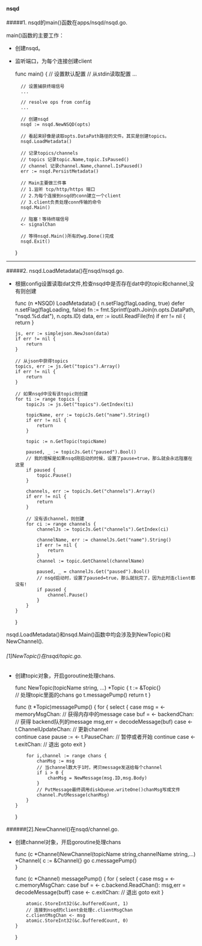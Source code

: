 #### nsqd
#####1. nsqd的main()函数在apps/nsqd/nsqd.go.

main()函数的主要工作：

* 创建nsqd。
* 监听端口，为每个连接创建client

	func main() {
		// 设置默认配置
		// 从stdin读取配置
		...

		// 设置捕获终端信号 
		...

		// resolve ops from config
		... 

		// 创建nsqd 
		nsqd := nsqd.NewNSQD(opts) 

		// 看起来好像是读取opts.DataPath路径的文件。其实是创建topics。
		nsqd.LoadMetadata() 

		// 记录topics/channels 
		// topics 记录topic.Name,topic.IsPaused()
		// channel 记录channel.Name,channel.IsPaused()
		err := nsqd.PersistMetadata()

		// Main主要做三件事 
		// 1.监听 tcp/http/https 端口 
		// 2.为每个连接到nsqd的conn建立一个client
		// 3.client负责处理conn传输的命令
		nsqd.Main()

		// 阻塞！等待终端信号 
		<- signalChan 

		// 等待nsqd.Main()所有的wg.Done()完成
		nsqd.Exit()
	}
-----------------------------------

#####2. nsqd.LoadMetadata()在nsqd/nsqd.go.
*	根据config设置读取dat文件,检查nsqd中是否存在dat中的topic和channel,没有则创建

	
    func (n *NSQD) LoadMetadata() {
		n.setFlag(flagLoading, true)
		defer n.setFlag(flagLoading, false)
		fn := fmt.Sprintf(path.Join(n.opts.DataPath, "nsqd.%d.dat"), n.opts.ID)
		data, err := ioutil.ReadFile(fn)
		if err != nil {
			return
		}

		js, err := simplejson.NewJson(data)
		if err != nil {
			return
		}
	
		// 从json中获得topics	
		topics, err := js.Get("topics").Array()
		if err != nil {
			return
		}

		// 如果nsqd中没有该topic则创建
		for ti := range topics {
			topicJs := js.Get("topics").GetIndex(ti)

			topicName, err := topicJs.Get("name").String()
			if err != nil {
				return
			}
		
			topic := n.GetTopic(topicName)

			paused, _ := topicJs.Get("paused").Bool()
			// 我的理解是如果nsqd刚启动的时候，设置了pause=true，那么就会永远阻塞在这里
			if paused {
				topic.Pause()
			}

			channels, err := topicJs.Get("channels").Array()
			if err != nil {
				return
			}

			// 没有该channel，则创建
			for ci := range channels {
				channelJs := topicJs.Get("channels").GetIndex(ci)

				channelName, err := channelJs.Get("name").String()
				if err != nil {
					return
				}
				channel := topic.GetChannel(channelName)

				paused, _ = channelJs.Get("paused").Bool() 
				// nsqd启动时，设置了paused=true，那么就玩完了，因为此时连client都没有!
				if paused {
					channel.Pause()
				}
			}
		}
    }

nsqd.LoadMetadata()和nsqd.Main()函数中均会涉及到NewTopic()和NewChannel().
######	[1]NewTopic()在nsqd/topic.go.
*	创建topic对象，开启goroutine处理chans.


    func NewTopic(topicName string, ...) *Topic {
		t := &Topic{}  
		// 处理topic里面的chans
		go t.messagePump() 
		return t
	}

    func (t *Topic)messagePump() {
		for {
			select {
				case msg = <- memoryMsgChan: // 获得内存中的message
				case buf = <- backendChan:  // 获得 backend队列的message 
					msg,err = decodeMessage(buf)
				case <- t.ChannelUpdateChan: // 更新channel  
					continue
				case pause := <- t.PauseChan: 	// 暂停或者开始
					continue 
				case <- t.exitChan: // 退出
					goto exit
			}

			for i,channel := range chans {
				chanMsg := msg 
				// 当channel数大于1时，拷贝message发送给每个channel
				if i > 0 {
					chanMsg = NewMessage(msg.ID,msg.Body)
				}
				// PutMessage最终调用diskQueue.writeOne()chanMsg写成文件
				channel.PutMessage(chanMsg)
			}
		}
    }

######[2].NewChannel()在nsqd/channel.go.
*	创建channel对象，开启goroutine处理chans


    func (c *Channel)NewChannel(topicName string,channelName string,...) *Channel{
		c := &Channel{}
		go c.messagePump()	
	}

    func (c *Channel) messagePump() {
		for {
			select {
				case msg = <- c.memoryMsgChan: 
				case buf = <- c.backend.ReadChan():
					msg,err = decodeMessage(buff)
				case <- c.exitChan:  // 退出
					goto exit
			}

			atomic.StoreInt32(&c.bufferedCount, 1) 
			// 连接到nsqd的client会处理c.clientMsgChan
			c.clientMsgChan <- msg
			atomic.StoreInt32(&c.bufferedCount, 0)
		}
	}

